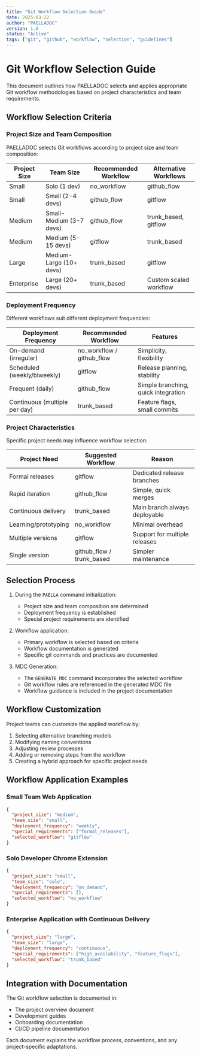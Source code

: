 ```yaml
---
title: "Git Workflow Selection Guide"
date: 2025-03-22
author: "PAELLADOC"
version: 1.0
status: "Active"
tags: ["git", "github", "workflow", "selection", "guidelines"]
---
```


# Git Workflow Selection Guide

This document outlines how PAELLADOC selects and applies appropriate Git workflow methodologies based on project characteristics and team requirements.

## Workflow Selection Criteria

### Project Size and Team Composition
PAELLADOC selects Git workflows according to project size and team composition:

| Project Size | Team Size | Recommended Workflow | Alternative Workflows |
|--------------|-----------|----------------------|------------------------|
| Small | Solo (1 dev) | no_workflow | github_flow |
| Small | Small (2-4 devs) | github_flow | gitflow |
| Medium | Small-Medium (3-7 devs) | github_flow | trunk_based, gitflow |
| Medium | Medium (5-15 devs) | gitflow | trunk_based |
| Large | Medium-Large (10+ devs) | trunk_based | gitflow |
| Enterprise | Large (20+ devs) | trunk_based | Custom scaled workflow |

### Deployment Frequency
Different workflows suit different deployment frequencies:

| Deployment Frequency | Recommended Workflow | Features |
|----------------------|----------------------|---------|
| On-demand (irregular) | no_workflow / github_flow | Simplicity, flexibility |
| Scheduled (weekly/biweekly) | gitflow | Release planning, stability |
| Frequent (daily) | github_flow | Simple branching, quick integration |
| Continuous (multiple per day) | trunk_based | Feature flags, small commits |

### Project Characteristics
Specific project needs may influence workflow selection:

| Project Need | Suggested Workflow | Reason |
|--------------|-------------------|--------|
| Formal releases | gitflow | Dedicated release branches |
| Rapid iteration | github_flow | Simple, quick merges |
| Continuous delivery | trunk_based | Main branch always deployable |
| Learning/prototyping | no_workflow | Minimal overhead |
| Multiple versions | gitflow | Support for multiple releases |
| Single version | github_flow / trunk_based | Simpler maintenance |

## Selection Process

1. During the `PAELLA` command initialization:
   - Project size and team composition are determined
   - Deployment frequency is established
   - Special project requirements are identified

2. Workflow application:
   - Primary workflow is selected based on criteria
   - Workflow documentation is generated
   - Specific git commands and practices are documented

3. MDC Generation:
   - The `GENERATE_MDC` command incorporates the selected workflow
   - Git workflow rules are referenced in the generated MDC file
   - Workflow guidance is included in the project documentation

## Workflow Customization

Project teams can customize the applied workflow by:

1. Selecting alternative branching models
2. Modifying naming conventions
3. Adjusting review processes
4. Adding or removing steps from the workflow
5. Creating a hybrid approach for specific project needs

## Workflow Application Examples

### Small Team Web Application
```json
{
  "project_size": "medium",
  "team_size": "small",
  "deployment_frequency": "weekly",
  "special_requirements": ["formal_releases"],
  "selected_workflow": "gitflow"
}
```

### Solo Developer Chrome Extension
```json
{
  "project_size": "small",
  "team_size": "solo",
  "deployment_frequency": "on_demand",
  "special_requirements": [],
  "selected_workflow": "no_workflow"
}
```

### Enterprise Application with Continuous Delivery
```json
{
  "project_size": "large",
  "team_size": "large",
  "deployment_frequency": "continuous",
  "special_requirements": ["high_availability", "feature_flags"],
  "selected_workflow": "trunk_based"
}
```

## Integration with Documentation

The Git workflow selection is documented in:
- The project overview document
- Development guides
- Onboarding documentation
- CI/CD pipeline documentation

Each document explains the workflow process, conventions, and any project-specific adaptations. 